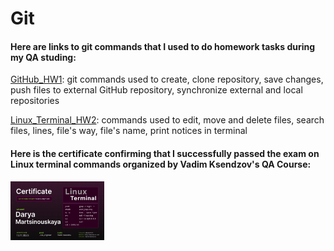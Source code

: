 # Git
#### Here are links to git commands that I used to do homework tasks during my QA studing:

<a href="https://github.com/DariaMartinovskaya/Git/blob/main/GitHub_HW1.md" target="_blank">GitHub_HW1</a>: git commands used to create, clone repository, save changes, push files to external GitHub repository, synchronize external and local repositories 

<a href="https://github.com/DariaMartinovskaya/Terminal/blob/main/Linux_Terminal_HW2.md" target="_blank">Linux_Terminal_HW2</a>: commands used to edit, move and delete files, search files, lines, file's way, file's name, print notices in terminal

#### Here is the certificate confirming that I successfully passed the exam on Linux terminal commands organized by Vadim Ksendzov's QA Course: 
<div>
<a href="https://github.com/DariaMartinovskaya/Certificates_and_References/blob/main/Certificate_Darya%20Martsinouskaya_Terminal.png" target="_blank" rel="noreferrer"><img src="https://github.com/DariaMartinovskaya/Certificates_and_References/blob/main/Certificate_Darya%20Martsinouskaya_Terminal.png" alt="Terminal" width="150"></a>
